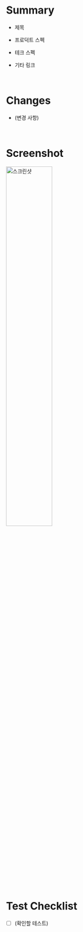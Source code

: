 # Summary

- 제목
- 프로덕트 스펙
- 테크 스펙
- 기타 링크

  <br />

# Changes

- (변경 사항)

<br/>

# Screenshot

<img src="파일주소" width="50%" height="50%" alt="스크린샷" />

<br/>

# Test Checklist

- [ ] (확인할 테스트)

<br/>
